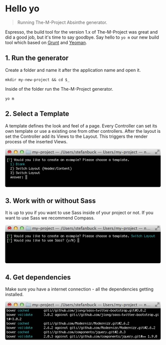 # Hello yo
> Running The-M-Project Absinthe generator.

Espresso, the build tool for the version 1.x of The-M-Project was great and did a good job, but it's time to say goodbye. Say hello to ```yo m``` our new build tool which based on [Grunt](http://gruntjs.com/) and [Yeoman](http://yeoman.io/).

## 1. Run the generator
Create a folder and name it after the application name and open it.

```
mkdir my-new-project && cd $_
```

Inside of the folder run the The-M-Project generator.

```
yo m
```

## 2. Select a Template
A template defines the look and feel of a page. Every Controller can set its own template or use a existing one from other controllers. After the layout is set the Controller add its Views to the Layout. This triggers the render process of the inserted Views.

![Template](generator-m/step-template.jpg)


## 3. Work with or without Sass

It is up to you if you want to use Sass inside of your project or not. If you want to use Sass we recommend Compass.

![CSS Preprocessor](generator-m/step-csspreprocessor.jpg)


## 4. Get dependencies

Make sure you have a internet connection - all the dependencies getting installed.

![Get dependencies](generator-m/step-install.jpg)

